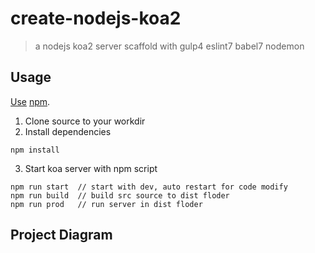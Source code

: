 # create-nodejs-koa2
> a nodejs koa2 server scaffold with gulp4 eslint7 babel7 nodemon

## Usage
[Use](https://docs.npmjs.com/cli/install) [npm](https://docs.npmjs.com/getting-started/what-is-npm).

1. Clone source to your workdir
2. Install dependencies
```
npm install
```
3. Start koa server with npm script
```
npm run start  // start with dev, auto restart for code modify
npm run build  // build src source to dist floder
npm run prod   // run server in dist floder
```

## Project Diagram
